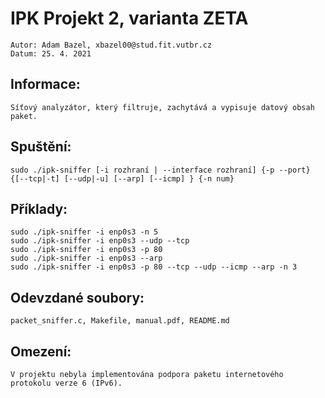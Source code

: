 # IPK Projekt 2, varianta ZETA
    Autor: Adam Bazel, xbazel00@stud.fit.vutbr.cz 
    Datum: 25. 4. 2021

## Informace:
    Síťový analyzátor, který filtruje, zachytává a vypisuje datový obsah paket.

## Spuštění:
    sudo ./ipk-sniffer [-i rozhraní | --interface rozhraní] {-p --port} {[--tcp|-t] [--udp|-u] [--arp] [--icmp] } {-n num}
    
## Příklady:
    sudo ./ipk-sniffer -i enp0s3 -n 5
    sudo ./ipk-sniffer -i enp0s3 --udp --tcp
    sudo ./ipk-sniffer -i enp0s3 -p 80
    sudo ./ipk-sniffer -i enp0s3 --arp
    sudo ./ipk-sniffer -i enp0s3 -p 80 --tcp --udp --icmp --arp -n 3

## Odevzdané soubory:
    packet_sniffer.c, Makefile, manual.pdf, README.md
    
## Omezení:
    V projektu nebyla implementována podpora paketu internetového protokolu verze 6 (IPv6).
